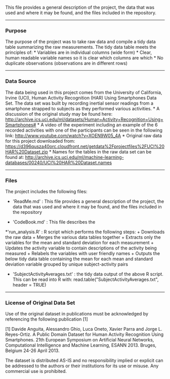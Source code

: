 This file provides a general description of the project, the data that
was used and where it may be found, and the files included in the
repository.

------------------------------------------------------------------------

### Purpose

The purpose of the project was to take raw data and compile a tidy data
table summarizing the raw measurements. The tidy data table meets the
principles of: \* Variables are in individual columns (wide form) \*
Clear, human readable variable names so it is clear which columns are
which \* No duplicate observations (observations are in different rows)

------------------------------------------------------------------------

### Data Source

The data being used in this project comes from the University of
California, Irvine (UCI), Human Activity Recognition (HAR) Using
Smartphones Data Set. The data set was built by recording inertial
sensor readings from a smartphone strapped to subjects as they performed
various activities. \* A discussion of the original study may be found
here:
<http://archive.ics.uci.edu/ml/datasets/Human+Activity+Recognition+Using+Smartphones#>
\* A video of the experiment including an example of the 6 recorded
activities with one of the participants can be seen in the following
link: <http://www.youtube.com/watch?v=XOEN9W05_4A> \* Original raw data
for this project downloaded from:
<https://d396qusza40orc.cloudfront.net/getdata%2Fprojectfiles%2FUCI%20HAR%20Dataset.zip>
\* Names for the tables in the raw data set can be found at:
<http://archive.ics.uci.edu/ml/machine-learning-databases/00240/UCI%20HAR%20Dataset.names>

------------------------------------------------------------------------

### Files

The project includes the following files:

-   'ReadMe.md' : This file provides a general description of the
    project, the data that was used and where it may be found, and the
    files included in the repository

-   'CodeBook.md' : This file describes the

\*'run\_analysis.R' : R script which performs the following steps: +
Downloads the raw data + Merges the various data tables together +
Extracts only the variables for the mean and standard deviation for each
measurement + Updates the activity variable to contain descriptions of
the activity being measured + Relabels the variables with user friendly
names + Outputs the below tidy data table containing the mean for each
mean and standard deviation variable grouped by unique subject-activity
pairs

-   'SubjectActivityAverages.txt' : the tidy data output of the above R
    script. This can be read into R with:
    read.table("SubjectActivityAverages.txt", header = TRUE)

------------------------------------------------------------------------

### License of Original Data Set

Use of the original dataset in publications must be acknowledged by
referencing the following publication \[1\]

\[1\] Davide Anguita, Alessandro Ghio, Luca Oneto, Xavier Parra and
Jorge L. Reyes-Ortiz. A Public Domain Dataset for Human Activity
Recognition Using Smartphones. 21th European Symposium on Artificial
Neural Networks, Computational Intelligence and Machine Learning, ESANN
2013. Bruges, Belgium 24-26 April 2013.

The dataset is distributed AS-IS and no responsibility implied or
explicit can be addressed to the authors or their institutions for its
use or misuse. Any commercial use is prohibited.
